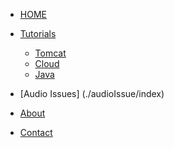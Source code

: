 <!-- docs/_sidebar.md -->


* [HOME](./)

* [Tutorials](./tutorials/index)
  * [Tomcat](./tutorials/tomcat/index)
  * [Cloud](./tutorials/cloud/index)
  * [Java](./tutorials/java/index)

* [Audio Issues] (./audioIssue/index)

* [About](./about/index)

* [Contact](./contact/index)

